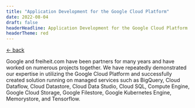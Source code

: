 ```yaml
---
title: "Application Development for the Google Cloud Platform"
date: 2022-08-04
draft: false
headerHeadline: Application Development for the Google Cloud Platform
headerTheme: red
---
```


<a class="self-start font-serif no-underline hover:text-red block mb-6" href="../things-weve-build" rel="noopener">&larr;&nbsp;back</a>

Google and freiheit.com have been partners for many years and have worked on numerous projects together. We have repeatedly demonstrated our expertise in utilizing the Google Cloud Platform and successfully created solution running on managed services such as BigQuery, Cloud Dataflow, Cloud Datastore, Cloud Data Studio, Cloud SQL, Compute Engine, Google Cloud Storage, Google Filestore, Google Kubernetes Engine, Memorystore, and Tensorflow.